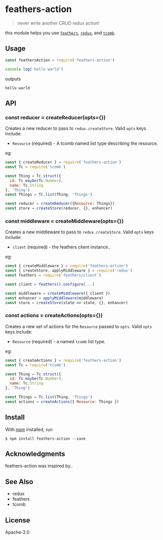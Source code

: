 # feathers-action

> never write another CRUD redux action!

this module helps you use [`feathers`](http://feathersjs.com), [`redux`](http://redux.js.org), and [`tcomb`](https://www.npmjs.com/package/tcomb).

## Usage

```js
const feathersAction = require('feathers-action')

console.log('hello warld')
```

outputs

```
hello warld
```

## API

### const reducer = createReducer(opts={})
Creates a new reducer to pass to `redux.createStore`.
Valid `opts` keys include:
- `Resource` (required) - A tcomb named list type describing the resource.

eg:
```js
const { createReducer } = require('feathers-action')
const Tc = require('tcomb')

const Thing = Tc.struct({
  id: Tc.maybe(Tc.Number),
  name: Tc.String
}, 'Thing')
const Things = Tc.list(Thing, 'Things')

const reducer = createReducer({Resource: Things})
const store = createStore(reducer, {}, enhancer)
```

### const middleware = createMiddleware(opts={})
Creates a new middleware to pass to `redux.createStore`.
Valid `opts` keys include:
- `client` (required) - the feathers client instance..

eg:
```js
const { createMiddleware } = require('feathers-action')
const { createStore, applyMiddleware } = require('redux')
const feathers = require('feathers/client')

const client = feathers().configure(...)

const middleware = createMiddleware({ client })
const enhancer = applyMiddleware(middleware) 
const store = createStore(state => state, {}, enhancer)
```

### const actions = createActions(opts={})
Creates a new set of actions for the `Resource` passed to `opts`.
Valid `opts` keys include:
- `Resource` (required) - a named `tcomb` list type.

eg:
```js
const { createActions } = require('feathers-action')
const Tc = require('tcomb')

const Thing = Tc.struct({
  id: Tc.maybe(Tc.Number),
  name: Tc.String
}, 'Thing')

const Things = Tc.list(Thing, 'Things')
const actions = createActions({ Resource: Things })
```

## Install

With [npm](https://npmjs.org/) installed, run

```
$ npm install feathers-action --save
```

## Acknowledgments

feathers-action was inspired by..

## See Also

- redux
- feathers
- tcomb

## License

Apache-2.0

